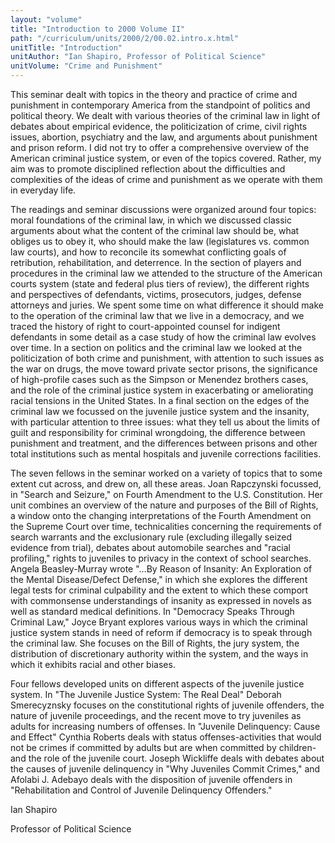 ```yaml
---
layout: "volume"
title: "Introduction to 2000 Volume II"
path: "/curriculum/units/2000/2/00.02.intro.x.html"
unitTitle: "Introduction"
unitAuthor: "Ian Shapiro, Professor of Political Science"
unitVolume: "Crime and Punishment"
---
```

<body>

<p>This seminar dealt with topics in the theory and practice of crime and punishment in contemporary America from the standpoint of politics and political theory. We dealt with various theories of the criminal law in light of debates about empirical evidence, the politicization of crime, civil rights issues, abortion, psychiatry and the law, and arguments about punishment and prison reform. I did not try to offer a comprehensive overview of the American criminal justice system, or even of the topics covered. Rather, my aim was to promote disciplined reflection about the difficulties and complexities of the ideas of crime and punishment as we operate with them in everyday life.</p>
<p>
The readings and seminar discussions were organized around four topics: moral foundations of the criminal law, in which we discussed classic arguments about what the content of the criminal law should be, what obliges us to obey it, who should make the law (legislatures vs. common law courts), and how to reconcile its somewhat conflicting goals of retribution, rehabilitation, and deterrence. In the section of players and procedures in the criminal law we attended to the structure of the American courts system (state and federal plus tiers of review), the different rights and perspectives of defendants, victims, prosecutors, judges, defense attorneys and juries. We spent some time on what difference it should make to the operation of the criminal law that we live in a democracy, and we traced the history of right to court-appointed counsel for indigent defendants in some detail as a case study of how the criminal law evolves over time. In a section on politics and the criminal law we looked at the politicization of both crime and punishment, with attention to such issues as the war on drugs, the move toward private sector prisons, the significance of high-profile cases such as the Simpson or Menendez brothers cases, and the role of the criminal justice system in exacerbating or ameliorating racial tensions in the United States. In a final section on the edges of the criminal law we focussed on the juvenile justice system and the insanity, with particular attention to three issues: what they tell us about the limits of guilt and responsibility for criminal wrongdoing, the difference between punishment and treatment, and the differences between prisons and other total institutions such as mental hospitals and juvenile corrections facilities.
</p>
<p>
The seven fellows in the seminar worked on a variety of topics that to some extent cut across, and drew on, all these areas. Joan Rapczynski focussed, in "Search and Seizure," on Fourth Amendment to the U.S. Constitution. Her unit combines an overview of the nature and purposes of the Bill of Rights, a window onto the changing interpretations of the Fourth Amendment on the Supreme Court over time, technicalities concerning the requirements of search warrants and the exclusionary rule (excluding illegally seized evidence from trial), debates about automobile searches and "racial profiling," rights to juveniles to privacy in the context of school searches. Angela Beasley-Murray wrote "…By Reason of Insanity: An Exploration of the Mental Disease/Defect Defense," in which she explores the different legal tests for criminal culpability and the extent to which these comport with commonsense understandings of insanity as expressed in novels as well as standard medical definitions. In "Democracy Speaks Through Criminal Law," Joyce Bryant explores various ways in which the criminal justice system stands in need of reform if democracy is to speak through the criminal law. She focuses on the Bill of Rights, the jury system, the distribution of discretionary authority within the system, and the ways in which it exhibits racial and other biases.
</p>
<p>
Four fellows developed units on different aspects of the juvenile justice system. In "The Juvenile Justice System: The Real Deal" Deborah Smerecyznsky focuses on the constitutional rights of juvenile offenders, the nature of juvenile proceedings, and the recent move to try juveniles as adults for increasing numbers of offenses. In "Juvenile Delinquency: Cause and Effect" Cynthia Roberts deals with status offenses-activities that would not be crimes if committed by adults but are when committed by children-and the role of the juvenile court. Joseph Wickliffe deals with debates about the causes of juvenile delinquency in "Why Juveniles Commit Crimes," and Afolabi J. Adebayo deals with the disposition of juvenile offenders in "Rehabilitation and Control of Juvenile Delinquency Offenders."
</p>
<p>
Ian Shapiro
</p>
<p>
Professor of Political Science
</p>
</body>
